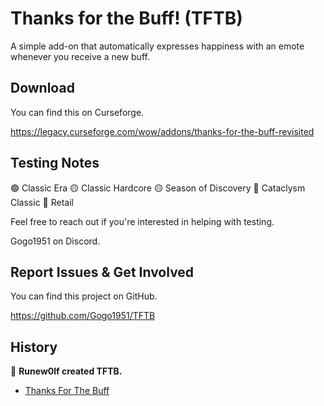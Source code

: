 # Thanks for the Buff! (TFTB)

A simple add-on that automatically expresses happiness with an emote whenever you receive a new buff.

## Download

You can find this on Curseforge.

https://legacy.curseforge.com/wow/addons/thanks-for-the-buff-revisited

## Testing Notes

🟢 Classic Era
🟡 Classic Hardcore
🟡 Season of Discovery
🔴 Cataclysm Classic
🔴 Retail

Feel free to reach out if you're interested in helping with testing. 

Gogo1951 on Discord.

## Report Issues & Get Involved

You can find this project on GitHub.

https://github.com/Gogo1951/TFTB

## History

👏 **Runew0lf created TFTB.**

- [Thanks For The Buff](https://www.curseforge.com/wow/addons/thanks-for-the-buff)
